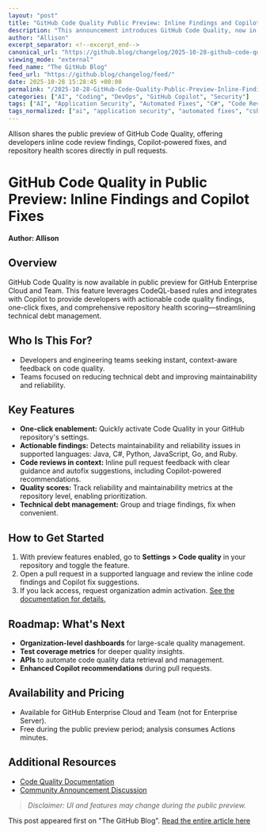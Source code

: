 ```yaml
---
layout: "post"
title: "GitHub Code Quality Public Preview: Inline Findings and Copilot Fixes"
description: "This announcement introduces GitHub Code Quality, now in public preview for GitHub Enterprise Cloud and Team. The feature provides developers and engineering teams with actionable, in-context code quality findings in pull requests, one-click Copilot-powered fixes, reliability and maintainability scoring, and roadmap details like test coverage metrics and APIs for automation. Support extends to several languages, including C#, Java, Python, JavaScript, Go, and Ruby. Availability and enablement instructions are also included."
author: "Allison"
excerpt_separator: <!--excerpt_end-->
canonical_url: "https://github.blog/changelog/2025-10-28-github-code-quality-in-public-preview"
viewing_mode: "external"
feed_name: "The GitHub Blog"
feed_url: "https://github.blog/changelog/feed/"
date: 2025-10-28 15:28:45 +00:00
permalink: "/2025-10-28-GitHub-Code-Quality-Public-Preview-Inline-Findings-and-Copilot-Fixes.html"
categories: ["AI", "Coding", "DevOps", "GitHub Copilot", "Security"]
tags: ["AI", "Application Security", "Automated Fixes", "C#", "Code Review", "CodeQL", "Coding", "Copilot", "DevOps", "GitHub Code Quality", "GitHub Copilot", "Go", "Java", "JavaScript", "Maintainability", "News", "Platform Governance", "Pull Requests", "Python", "Reliability", "Ruby", "Security", "Software Quality", "Static Analysis", "Technical Debt", "Universe25"]
tags_normalized: ["ai", "application security", "automated fixes", "csharp", "code review", "codeql", "coding", "copilot", "devops", "github code quality", "github copilot", "go", "java", "javascript", "maintainability", "news", "platform governance", "pull requests", "python", "reliability", "ruby", "security", "software quality", "static analysis", "technical debt", "universe25"]
---
```


Allison shares the public preview of GitHub Code Quality, offering developers inline code review findings, Copilot-powered fixes, and repository health scores directly in pull requests.<!--excerpt_end-->

# GitHub Code Quality in Public Preview: Inline Findings and Copilot Fixes

**Author: Allison**

## Overview

GitHub Code Quality is now available in public preview for GitHub Enterprise Cloud and Team. This feature leverages CodeQL-based rules and integrates with Copilot to provide developers with actionable code quality findings, one-click fixes, and comprehensive repository health scoring—streamlining technical debt management.

## Who Is This For?

- Developers and engineering teams seeking instant, context-aware feedback on code quality.
- Teams focused on reducing technical debt and improving maintainability and reliability.

## Key Features

- **One-click enablement:** Quickly activate Code Quality in your GitHub repository's settings.
- **Actionable findings:** Detects maintainability and reliability issues in supported languages: Java, C#, Python, JavaScript, Go, and Ruby.
- **Code reviews in context:** Inline pull request feedback with clear guidance and autofix suggestions, including Copilot-powered recommendations.
- **Quality scores:** Track reliability and maintainability metrics at the repository level, enabling prioritization.
- **Technical debt management:** Group and triage findings, fix when convenient.

## How to Get Started

1. With preview features enabled, go to **Settings > Code quality** in your repository and toggle the feature.
2. Open a pull request in a supported language and review the inline code findings and Copilot fix suggestions.
3. If you lack access, request organization admin activation. [See the documentation for details.](https://docs.github.com/code-security/code-quality/how-tos/enable-code-quality?utm_source=changelog-docs-gh-code-quality&utm_medium=changelog&utm_campaign=universe25)

## Roadmap: What's Next

- **Organization-level dashboards** for large-scale quality management.
- **Test coverage metrics** for deeper quality insights.
- **APIs** to automate code quality data retrieval and management.
- **Enhanced Copilot recommendations** during pull requests.

## Availability and Pricing

- Available for GitHub Enterprise Cloud and Team (not for Enterprise Server).
- Free during the public preview period; analysis consumes Actions minutes.

## Additional Resources

- [Code Quality Documentation](https://docs.github.com/code-security/code-quality/how-tos/enable-code-quality?utm_source=changelog-docs-gh-code-quality&utm_medium=changelog&utm_campaign=universe25)
- [Community Announcement Discussion](https://github.com/orgs/community/discussions/177488?utm_source=changelog-community-gh-code-quality&utm_medium=changelog&utm_campaign=universe25)

> _Disclaimer: UI and features may change during the public preview._

This post appeared first on "The GitHub Blog". [Read the entire article here](https://github.blog/changelog/2025-10-28-github-code-quality-in-public-preview)
